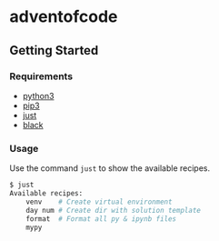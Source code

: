 # adventofcode

## Getting Started

### Requirements

- [python3](https://www.python.org/)
- [pip3](https://pip.pypa.io/en/stable/installation/)
- [just](https://github.com/casey/just)
- [black](https://github.com/psf/black)

### Usage

Use the command `just` to show the available recipes.
```bash
$ just
Available recipes:
    venv    # Create virtual environment
    day num # Create dir with solution template
    format  # Format all py & ipynb files
    mypy
```